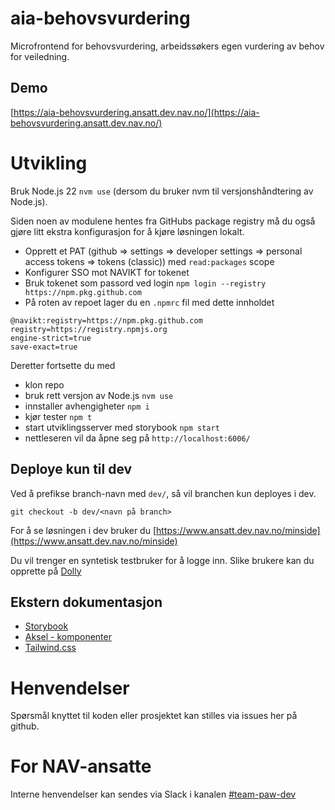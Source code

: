 # aia-behovsvurdering

Microfrontend for behovsvurdering, arbeidssøkers egen vurdering av behov for veiledning.

## Demo

[https://aia-behovsvurdering.ansatt.dev.nav.no/](https://aia-behovsvurdering.ansatt.dev.nav.no/)

# Utvikling

Bruk Node.js 22 `nvm use` (dersom du bruker nvm til versjonshåndtering av Node.js).

Siden noen av modulene hentes fra GitHubs package registry må du også gjøre litt ekstra konfigurasjon for å kjøre løsningen lokalt.

-   Opprett et PAT (github => settings => developer settings => personal access tokens => tokens (classic)) med `read:packages` scope
-   Konfigurer SSO mot NAVIKT for tokenet
-   Bruk tokenet som passord ved login `npm login --registry https://npm.pkg.github.com`
-   På roten av repoet lager du en `.npmrc` fil med dette innholdet

```
@navikt:registry=https://npm.pkg.github.com
registry=https://registry.npmjs.org
engine-strict=true
save-exact=true
```

Deretter fortsette du med

-   klon repo
-   bruk rett versjon av Node.js `nvm use`
-   innstaller avhengigheter `npm i`
-   kjør tester `npm t`
-   start utviklingsserver med storybook `npm start`
-   nettleseren vil da åpne seg på `http://localhost:6006/`

## Deploye kun til dev

Ved å prefikse branch-navn med `dev/`, så vil branchen kun deployes i dev.

```
git checkout -b dev/<navn på branch>
```

For å se løsningen i dev bruker du [https://www.ansatt.dev.nav.no/minside](https://www.ansatt.dev.nav.no/minside)

Du vil trenger en syntetisk testbruker for å logge inn.
Slike brukere kan du opprette på [Dolly](https://dolly.ekstern.dev.nav.no/)

## Ekstern dokumentasjon

-   [Storybook](https://storybook.js.org/)
-   [Aksel - komponenter](https://aksel.nav.no/komponenter)
-   [Tailwind.css](https://tailwindcss.com/)

# Henvendelser

Spørsmål knyttet til koden eller prosjektet kan stilles via issues her på github.

# For NAV-ansatte

Interne henvendelser kan sendes via Slack i kanalen [#team-paw-dev](https://nav-it.slack.com/archives/CLTFAEW75)
